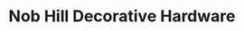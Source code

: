 ---
title: "Nob Hill Decorative Hardware"
url: /golden-valley/nob-hill-decorative-hardware/
shop: hardware
---